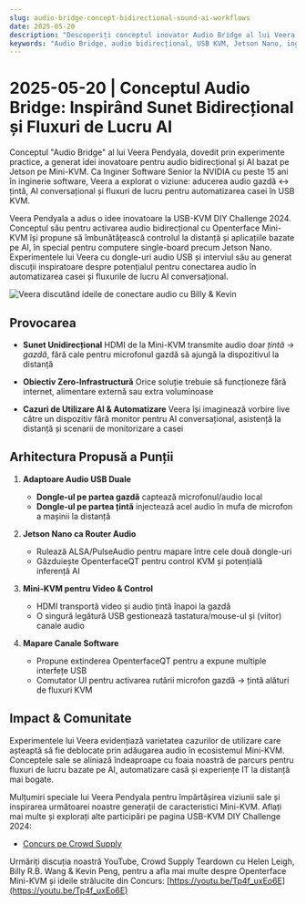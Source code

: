 ```yaml
---
slug: audio-bridge-concept-bidirectional-sound-ai-workflows
date: 2025-05-20
description: "Descoperiți conceptul inovator Audio Bridge al lui Veera Pendyala pentru Openterface Mini-KVM, care permite comunicarea audio bidirecțională și fluxurile de lucru AI. Viziunea acestui inginer NVIDIA combină dongle-uri audio USB, Jetson Nano și tehnologia KVM pentru a crea o soluție fără infrastructură pentru AI conversațional și automatizarea casei."
keywords: "Audio Bridge, audio bidirecțional, USB KVM, Jetson Nano, inginer NVIDIA, AI conversațional, automatizare casă, dongle audio USB, ALSA, PulseAudio, dispozitiv fără monitor, control la distanță, fluxuri de lucru AI, adaptor audio USB, rutare audio, Mini-KVM, USB-KVM DIY Challenge, zero-infrastructură, streaming audio, control dispozitive, interfață USB, audio HDMI, asistență la distanță, monitorizare casă, inferență AI, inginerie software, integrare hardware, captură audio, rutare microfon, AI bazat pe Jetson, mod gadget USB"
---
```


# 2025-05-20 | Conceptul Audio Bridge: Inspirând Sunet Bidirecțional și Fluxuri de Lucru AI

Conceptul "Audio Bridge" al lui Veera Pendyala, dovedit prin experimente practice, a generat idei inovatoare pentru audio bidirecțional și AI bazat pe Jetson pe Mini-KVM. Ca Inginer Software Senior la NVIDIA cu peste 15 ani în inginerie software, Veera a explorat o viziune: aducerea audio gazdă ↔ țintă, AI conversațional și fluxuri de lucru pentru automatizarea casei în USB KVM.

Veera Pendyala a adus o idee inovatoare la USB-KVM DIY Challenge 2024. Conceptul său pentru activarea audio bidirecțional cu Openterface Mini-KVM își propune să îmbunătățească controlul la distanță și aplicațiile bazate pe AI, în special pentru computere single-board precum Jetson Nano. Experimentele lui Veera cu dongle-uri audio USB și interviul său au generat discuții inspiratoare despre potențialul pentru conectarea audio în automatizarea casei și fluxurile de lucru AI conversațional.

![Veera discutând ideile de conectare audio cu Billy & Kevin](https://assets.openterface.com/images/blog/Veera-audio-bridge-chat-with-veera.webp)

## Provocarea

-   **Sunet Unidirecțional**
    HDMI de la Mini-KVM transmite audio doar _țintă → gazdă_, fără cale pentru microfonul gazdă să ajungă la dispozitivul la distanță

-   **Obiectiv Zero-Infrastructură**
    Orice soluție trebuie să funcționeze fără internet, alimentare externă sau extra voluminoase

-   **Cazuri de Utilizare AI & Automatizare**
    Veera își imaginează vorbire live către un dispozitiv fără monitor pentru AI conversațional, asistență la distanță și scenarii de monitorizare a casei

## Arhitectura Propusă a Punții

1. **Adaptoare Audio USB Duale**

    - **Dongle-ul pe partea gazdă** captează microfonul/audio local
    - **Dongle-ul pe partea țintă** injectează acel audio în mufa de microfon a mașinii la distanță

2. **Jetson Nano ca Router Audio**

    - Rulează ALSA/PulseAudio pentru mapare între cele două dongle-uri
    - Găzduiește OpenterfaceQT pentru control KVM și potențială inferență AI

3. **Mini-KVM pentru Video & Control**
    - HDMI transportă video și audio țintă înapoi la gazdă
    - O singură legătură USB gestionează tastatura/mouse-ul și (viitor) canale audio
4. **Mapare Canale Software**
    - Propune extinderea OpenterfaceQT pentru a expune multiple interfețe USB
    - Comutator UI pentru activarea rutării microfon gazdă → țintă alături de fluxuri KVM

## Impact & Comunitate

Experimentele lui Veera evidențiază varietatea cazurilor de utilizare care așteaptă să fie deblocate prin adăugarea audio în ecosistemul Mini-KVM. Conceptele sale se aliniază îndeaproape cu foaia noastră de parcurs pentru fluxuri de lucru bazate pe AI, automatizare casă și experiențe IT la distanță mai bogate.

Mulțumiri speciale lui Veera Pendyala pentru împărtășirea viziunii sale și inspirarea următoarei noastre generații de caracteristici Mini-KVM. Aflați mai multe și explorați alte participări pe pagina USB-KVM DIY Challenge 2024:

-   [Concurs pe Crowd Supply](https://www.crowdsupply.com/techxartisan/usb-kvm-diy-challenge-2024)

Urmăriți discuția noastră YouTube, Crowd Supply Teardown cu Helen Leigh, Billy R.B. Wang & Kevin Peng, pentru a afla mai multe despre Openterface Mini-KVM și ideile strălucite din Concurs:
[https://youtu.be/Tp4f_uxEo6E](https://youtu.be/Tp4f_uxEo6E)
